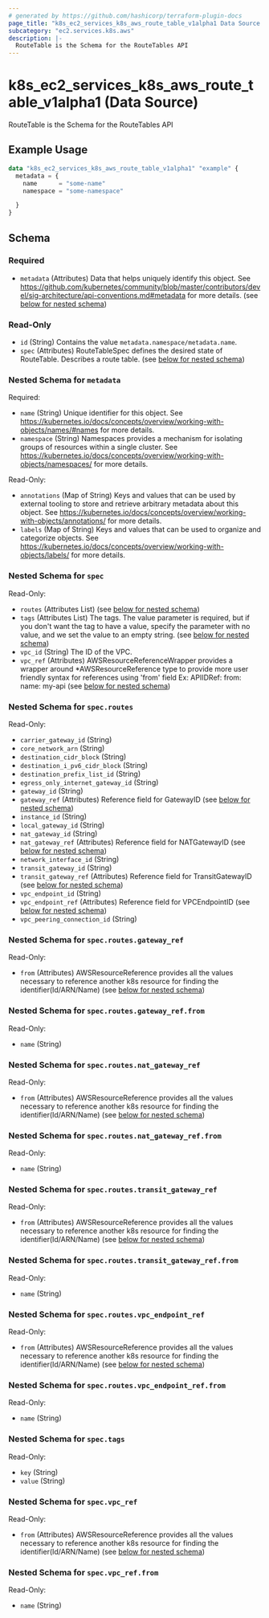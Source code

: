 ```yaml
---
# generated by https://github.com/hashicorp/terraform-plugin-docs
page_title: "k8s_ec2_services_k8s_aws_route_table_v1alpha1 Data Source - terraform-provider-k8s"
subcategory: "ec2.services.k8s.aws"
description: |-
  RouteTable is the Schema for the RouteTables API
---
```


# k8s_ec2_services_k8s_aws_route_table_v1alpha1 (Data Source)

RouteTable is the Schema for the RouteTables API

## Example Usage

```terraform
data "k8s_ec2_services_k8s_aws_route_table_v1alpha1" "example" {
  metadata = {
    name      = "some-name"
    namespace = "some-namespace"

  }
}
```

<!-- schema generated by tfplugindocs -->
## Schema

### Required

- `metadata` (Attributes) Data that helps uniquely identify this object. See https://github.com/kubernetes/community/blob/master/contributors/devel/sig-architecture/api-conventions.md#metadata for more details. (see [below for nested schema](#nestedatt--metadata))

### Read-Only

- `id` (String) Contains the value `metadata.namespace/metadata.name`.
- `spec` (Attributes) RouteTableSpec defines the desired state of RouteTable.  Describes a route table. (see [below for nested schema](#nestedatt--spec))

<a id="nestedatt--metadata"></a>
### Nested Schema for `metadata`

Required:

- `name` (String) Unique identifier for this object. See https://kubernetes.io/docs/concepts/overview/working-with-objects/names/#names for more details.
- `namespace` (String) Namespaces provides a mechanism for isolating groups of resources within a single cluster. See https://kubernetes.io/docs/concepts/overview/working-with-objects/namespaces/ for more details.

Read-Only:

- `annotations` (Map of String) Keys and values that can be used by external tooling to store and retrieve arbitrary metadata about this object. See https://kubernetes.io/docs/concepts/overview/working-with-objects/annotations/ for more details.
- `labels` (Map of String) Keys and values that can be used to organize and categorize objects. See https://kubernetes.io/docs/concepts/overview/working-with-objects/labels/ for more details.


<a id="nestedatt--spec"></a>
### Nested Schema for `spec`

Read-Only:

- `routes` (Attributes List) (see [below for nested schema](#nestedatt--spec--routes))
- `tags` (Attributes List) The tags. The value parameter is required, but if you don't want the tag to have a value, specify the parameter with no value, and we set the value to an empty string. (see [below for nested schema](#nestedatt--spec--tags))
- `vpc_id` (String) The ID of the VPC.
- `vpc_ref` (Attributes) AWSResourceReferenceWrapper provides a wrapper around *AWSResourceReference type to provide more user friendly syntax for references using 'from' field Ex: APIIDRef:  from: name: my-api (see [below for nested schema](#nestedatt--spec--vpc_ref))

<a id="nestedatt--spec--routes"></a>
### Nested Schema for `spec.routes`

Read-Only:

- `carrier_gateway_id` (String)
- `core_network_arn` (String)
- `destination_cidr_block` (String)
- `destination_i_pv6_cidr_block` (String)
- `destination_prefix_list_id` (String)
- `egress_only_internet_gateway_id` (String)
- `gateway_id` (String)
- `gateway_ref` (Attributes) Reference field for GatewayID (see [below for nested schema](#nestedatt--spec--routes--gateway_ref))
- `instance_id` (String)
- `local_gateway_id` (String)
- `nat_gateway_id` (String)
- `nat_gateway_ref` (Attributes) Reference field for NATGatewayID (see [below for nested schema](#nestedatt--spec--routes--nat_gateway_ref))
- `network_interface_id` (String)
- `transit_gateway_id` (String)
- `transit_gateway_ref` (Attributes) Reference field for TransitGatewayID (see [below for nested schema](#nestedatt--spec--routes--transit_gateway_ref))
- `vpc_endpoint_id` (String)
- `vpc_endpoint_ref` (Attributes) Reference field for VPCEndpointID (see [below for nested schema](#nestedatt--spec--routes--vpc_endpoint_ref))
- `vpc_peering_connection_id` (String)

<a id="nestedatt--spec--routes--gateway_ref"></a>
### Nested Schema for `spec.routes.gateway_ref`

Read-Only:

- `from` (Attributes) AWSResourceReference provides all the values necessary to reference another k8s resource for finding the identifier(Id/ARN/Name) (see [below for nested schema](#nestedatt--spec--routes--gateway_ref--from))

<a id="nestedatt--spec--routes--gateway_ref--from"></a>
### Nested Schema for `spec.routes.gateway_ref.from`

Read-Only:

- `name` (String)



<a id="nestedatt--spec--routes--nat_gateway_ref"></a>
### Nested Schema for `spec.routes.nat_gateway_ref`

Read-Only:

- `from` (Attributes) AWSResourceReference provides all the values necessary to reference another k8s resource for finding the identifier(Id/ARN/Name) (see [below for nested schema](#nestedatt--spec--routes--nat_gateway_ref--from))

<a id="nestedatt--spec--routes--nat_gateway_ref--from"></a>
### Nested Schema for `spec.routes.nat_gateway_ref.from`

Read-Only:

- `name` (String)



<a id="nestedatt--spec--routes--transit_gateway_ref"></a>
### Nested Schema for `spec.routes.transit_gateway_ref`

Read-Only:

- `from` (Attributes) AWSResourceReference provides all the values necessary to reference another k8s resource for finding the identifier(Id/ARN/Name) (see [below for nested schema](#nestedatt--spec--routes--transit_gateway_ref--from))

<a id="nestedatt--spec--routes--transit_gateway_ref--from"></a>
### Nested Schema for `spec.routes.transit_gateway_ref.from`

Read-Only:

- `name` (String)



<a id="nestedatt--spec--routes--vpc_endpoint_ref"></a>
### Nested Schema for `spec.routes.vpc_endpoint_ref`

Read-Only:

- `from` (Attributes) AWSResourceReference provides all the values necessary to reference another k8s resource for finding the identifier(Id/ARN/Name) (see [below for nested schema](#nestedatt--spec--routes--vpc_endpoint_ref--from))

<a id="nestedatt--spec--routes--vpc_endpoint_ref--from"></a>
### Nested Schema for `spec.routes.vpc_endpoint_ref.from`

Read-Only:

- `name` (String)




<a id="nestedatt--spec--tags"></a>
### Nested Schema for `spec.tags`

Read-Only:

- `key` (String)
- `value` (String)


<a id="nestedatt--spec--vpc_ref"></a>
### Nested Schema for `spec.vpc_ref`

Read-Only:

- `from` (Attributes) AWSResourceReference provides all the values necessary to reference another k8s resource for finding the identifier(Id/ARN/Name) (see [below for nested schema](#nestedatt--spec--vpc_ref--from))

<a id="nestedatt--spec--vpc_ref--from"></a>
### Nested Schema for `spec.vpc_ref.from`

Read-Only:

- `name` (String)
